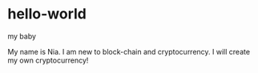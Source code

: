 # hello-world
my baby

My name is Nia. I am new to block-chain and cryptocurrency.
I will create my own cryptocurrency!
